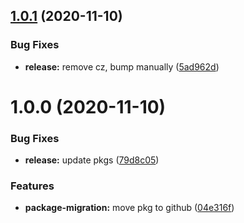 ## [1.0.1](https://github.com/funda-frontend/browserslist-config/compare/v1.0.0...v1.0.1) (2020-11-10)


### Bug Fixes

* **release:** remove cz, bump manually ([5ad962d](https://github.com/funda-frontend/browserslist-config/commit/5ad962d879fa0d19be6686048d70aca8eabfae57))

# 1.0.0 (2020-11-10)


### Bug Fixes

* **release:** update pkgs ([79d8c05](https://github.com/funda-frontend/browserslist-config/commit/79d8c05d9064f8823868f0e576c2cdd668cbb61f))


### Features

* **package-migration:** move pkg to github ([04e316f](https://github.com/funda-frontend/browserslist-config/commit/04e316fdf8cc29946d7ff7c58ac6002388546b05))
